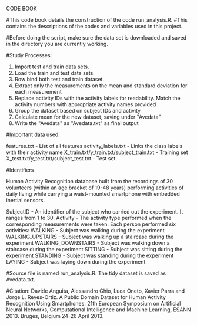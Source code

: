 
CODE BOOK

#This code book details the construction of the code run_analysis.R.
#This contains the descriptions of the codes and variables used in this project.

#Before doing the script, make sure the data set is downloaded and saved in the directory you are currently working.

#Study Processes:

1. Import test and train data sets.
2. Load the train and test data sets.
4. Row bind both test and train dataset.
5. Extract only the measurements on the mean and standard deviation for each measurement
6. Replace activity IDs with the activity labels for readability. Match the activity numbers with appropriate activity names provided
7. Group the dataset based on subject IDs and activity
8. Calculate mean for the new dataset, saving under "Avedata"
9. Write the "Avedata" as "Avedata.txt" as final output

#Important data used:

features.txt - List of all features
activity_labels.txt - Links the class labels with their activity name
X_train.txt/y_train.txt/subject_train.txt - Training set
X_test.txt/y_test.txt/subject_test.txt - Test set

#Identifiers

Human Activity Recognition database built from the recordings of 30 volunteers (within an age bracket of 19-48 years) performing activities of daily living while carrying a waist-mounted smartphone with embedded inertial sensors.

SubjectID - An identifier of the subject who carried out the experiment. It ranges from 1 to 30.
Activity - The activity type performed when the corresponding measurements were taken. Each person performed six activities:
WALKING - Subject was walking during the experiment
WALKING_UPSTAIRS - Subject was walking up a staircase during the experiment
WALKING_DOWNSTAIRS - Subject was walking down a staircase during the experiment
SITTING - Subject was sitting during the experiment
STANDING - Subject was standing during the experiment
LAYING - Subject was laying down during the experiment

#Source file is named run_analysis.R. The tidy dataset is saved as Avedata.txt.

#Citation: Davide Anguita, Alessandro Ghio, Luca Oneto, Xavier Parra and Jorge L. Reyes-Ortiz. 
          A Public Domain Dataset for Human Activity Recognition Using Smartphones. 
          21th European Symposium on Artificial Neural Networks, Computational Intelligence and Machine Learning, ESANN 2013. 
          Bruges, Belgium 24-26 April 2013.
          
